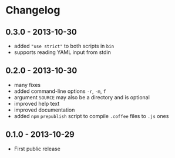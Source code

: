 # Changelog

## 0.3.0 - 2013-10-30
- added `"use strict"` to both scripts in `bin`
- supports reading YAML input from stdin

## 0.2.0 - 2013-10-30
- many fixes
- added command-line options `-r`, `-m`, `f`
- argument `SOURCE` may also be a directory and is optional
- improved help text
- improved documentation
- added `npm` `prepublish` script to compile `.coffee` files to `.js` ones

## 0.1.0 - 2013-10-29
- First public release

